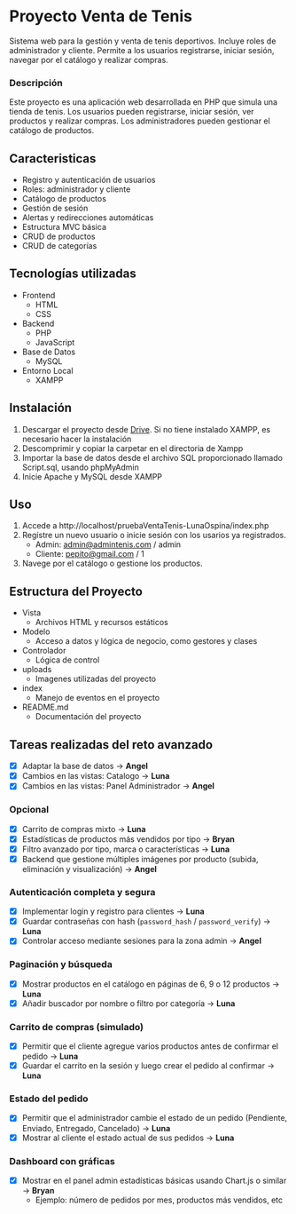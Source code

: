 # Proyecto Venta de Tenis
Sistema web para la gestión y venta de tenis deportivos. Incluye roles de administrador y cliente. Permite a los usuarios registrarse, iniciar sesión, navegar por el catálogo y realizar compras.

### Descripción
Este proyecto es una aplicación web desarrollada en PHP que simula una tienda de tenis. Los usuarios pueden registrarse, iniciar sesión, ver productos y realizar compras. Los administradores pueden gestionar el catálogo de productos. 

## Caracteristicas
- Registro y autenticación de usuarios
- Roles: administrador y cliente
- Catálogo de productos
- Gestión de sesión
- Alertas y redirecciones automáticas
- Estructura MVC básica
- CRUD de productos
- CRUD de categorías

## Tecnologías utilizadas
- Frontend
    - HTML
    - CSS
- Backend
    - PHP
    - JavaScript
- Base de Datos
    - MySQL
- Entorno Local
    - XAMPP

## Instalación
1. Descargar el proyecto desde [Drive](https://drive.google.com/drive/folders/14cO-4vOpz9Py0uEMDCC-yMhWo8rONps6?usp=sharing). Si no tiene instalado XAMPP, es necesario hacer la instalación
2. Descomprimir y copiar la carpetar en el directoria de Xampp
3. Importar la base de datos desde el archivo SQL proporcionado llamado Script.sql, usando phpMyAdmin
4. Inicie Apache y MySQL desde XAMPP

## Uso
1. Accede a http://localhost/pruebaVentaTenis-LunaOspina/index.php
2. Regístre un nuevo usuario o inicie sesión con los usarios ya registrados.
    - Admin: admin@admintenis.com / admin
    - Cliente: pepito@gmail.com / 1
3. Navege por el catálogo o gestione los productos.

## Estructura del Proyecto
- Vista
    - Archivos HTML y recursos estáticos
- Modelo
    - Acceso a datos y lógica de negocio, como gestores y clases
- Controlador
    - 	Lógica de control
- uploads
    - Imagenes utilizadas del proyecto
- index
    - Manejo de eventos en el proyecto
- README.md
    - Documentación del proyecto

## Tareas realizadas del reto avanzado

- [x] Adaptar la base de datos -> **Angel**
- [x] Cambios en las vistas: Catalogo -> **Luna**
- [x] Cambios en las vistas: Panel Administrador -> **Angel**

### Opcional
- [x] Carrito de compras mixto -> **Luna**
- [x] Estadísticas de productos más vendidos por tipo -> **Bryan**
- [x] Filtro avanzado por tipo, marca o características -> **Luna**
- [x] Backend que gestione múltiples imágenes por producto (subida, eliminación y visualización) -> **Angel**

### Autenticación completa y segura
- [x] Implementar login y registro para clientes -> **Luna**
- [x] Guardar contraseñas con hash (`password_hash` / `password_verify`) -> **Luna**
- [x] Controlar acceso mediante sesiones para la zona admin -> **Angel**

### Paginación y búsqueda
- [x] Mostrar productos en el catálogo en páginas de 6, 9 o 12 productos -> **Luna**
- [x] Añadir buscador por nombre o filtro por categoría -> **Luna**

### Carrito de compras (simulado)
- [x] Permitir que el cliente agregue varios productos antes de confirmar el pedido -> **Luna**
- [x] Guardar el carrito en la sesión y luego crear el pedido al confirmar -> **Luna**

### Estado del pedido
- [x] Permitir que el administrador cambie el estado de un pedido (Pendiente, Enviado, Entregado, Cancelado) -> **Luna**
- [x] Mostrar al cliente el estado actual de sus pedidos -> **Luna**

### Dashboard con gráficas
- [x] Mostrar en el panel admin estadísticas básicas usando Chart.js o similar -> **Bryan**
    - Ejemplo: número de pedidos por mes, productos más vendidos, etc
